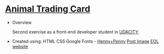 <!--rrcnlas 
	 README.md
-->

# **[Animal Trading Card](https://rrcanlas.github.io/AnimAL-trAding-cArd/)** #

* Overview 

	Second exercise as a front-end developer student in [UDACITY](https://www.udacity.com). 
   
 * Created using:
    HTML
    CSS
    Google Fonts - [Henny+Penny](https://fonts.googleapis.com/css?family=Henny+Penny&effect=shadow-multiple)
    [Post Image](https://postimg.cc/gallery/y9xcinu8/) 
    [EOL website](http://eol.org/pages/1179513/overview)

